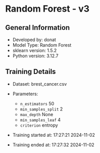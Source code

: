 # Random Forest - v3
## General Information 
- Developed by: donat
- Model Type: Random Forest
- sklearn version: 1.5.2
- Python version: 3.12.7
## Training Details

- Dataset: brest_cancer.csv
- Parameters: 
    - `n_estimators` 50
    - `min_samples_split` 2
    - `max_depth` None
    - `min_samples_leaf` 4
    - `criterion` entropy
    
- Training started at: 17:27:21 2024-11-02
- Training ended at: 17:27:32 2024-11-02
